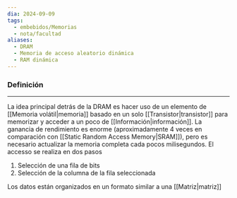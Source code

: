 ```yaml
---
dia: 2024-09-09
tags:
  - embebidos/Memorias
  - nota/facultad
aliases:
  - DRAM
  - Memoria de acceso aleatorio dinámica
  - RAM dinámica
---
```

### Definición
---
La idea principal detrás de la DRAM es hacer uso de un elemento de [[Memoria volátil|memoria]] basado en un solo [[Transistor|transistor]] para memorizar y acceder a un poco de [[Información|información]]. La ganancia de rendimiento es enorme (aproximadamente $4$ veces en comparación con [[Static Random Access Memory|SRAM]]), pero es necesario actualizar la memoria completa cada pocos milisegundos. El accesso se realiza en dos pasos
1. Selección de una fila de bits
2. Selección de la columna de la fila seleccionada

Los datos están organizados en un formato similar a una [[Matriz|matriz]]